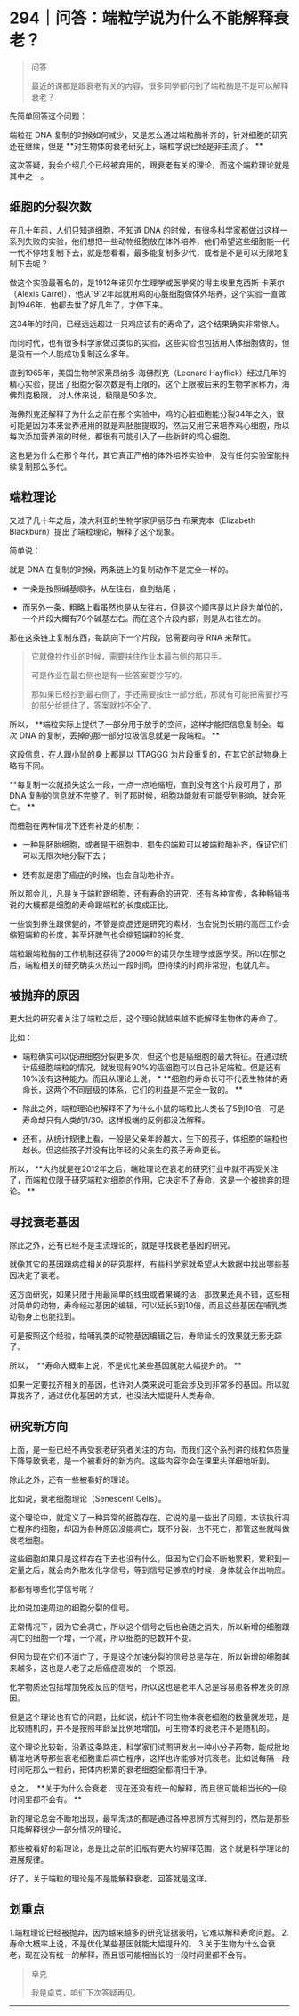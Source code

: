 # 294｜问答：端粒学说为什么不能解释衰老？

> 问答
> 
> 最近的课都是跟衰老有关的内容，很多同学都问到了端粒酶是不是可以解释衰老？

先简单回答这个问题：

端粒在 DNA 复制的时候如何减少，又是怎么通过端粒酶补齐的，针对细胞的研究还在继续，但是 **对生物体的衰老研究上，端粒学说已经是非主流了。 **

这次答疑，我会介绍几个已经被弃用的，跟衰老有关的理论，而这个端粒理论就是其中之一。

## 细胞的分裂次数

在几十年前，人们只知道细胞，不知道 DNA 的时候，有很多科学家都做过这样一系列失败的实验，他们想把一些动物细胞放在体外培养，他们希望这些细胞能一代一代不停地复制下去，就是想看看，最多能复制多少代，或者是不是可以无限地复制下去呢？

做这个实验最著名的，是1912年诺贝尔生理学或医学奖的得主埃里克西斯·卡莱尔（Alexis Carrel），他从1912年起就用鸡的心脏细胞做体外培养，这个实验一直做到1946年，他都去世了好几年了，才停下来。

这34年的时间，已经远远超过一只鸡应该有的寿命了，这个结果确实非常惊人。

而同时代，也有很多科学家做过类似的实验，这些实验也包括用人体细胞做的，但是没有一个人能成功复制这么多年。

直到1965年，美国生物学家莱昂纳多·海佛烈克（Leonard Hayflick）经过几年的精心实验，提出了细胞分裂次数是有上限的，这个上限被后来的生物学家称为，海佛烈克极限， 对人体来说，极限是50多次。 

海佛烈克还解释了为什么之前在那个实验中，鸡的心脏细胞能分裂34年之久，很可能是因为本来营养液用的就是鸡胚胎提取的，然后又用它来培养鸡心细胞，所以每次添加营养液的时候，都很有可能引入了一些新鲜的鸡心细胞。

这也是为什么在那个年代，其它真正严格的体外培养实验中，没有任何实验室能持续复制那么多代。

## 端粒理论

又过了几十年之后，澳大利亚的生物学家伊丽莎白·布莱克本（Elizabeth Blackburn）提出了端粒理论，解释了这个现象。

简单说：

就是 DNA 在复制的时候，两条链上的复制动作不是完全一样的。

* 一条是按照碱基顺序，从左往右，直到结尾；

* 而另外一条，粗略上看虽然也是从左往右，但是这个顺序是以片段为单位的，一个片段大概有70个碱基左右。而在这个片段内部，则是从右往左的。

那在这条链上复制东西，每跳向下一个片段，总需要向导 RNA 来帮忙。

> 它就像抄作业的时候，需要扶住作业本最右侧的那只手。
> 
> 
> 
> 可是作业在最右侧也是有一些答案要抄写的。
> 
> 
> 
> 那如果已经抄到最右侧了，手还需要按住一部分纸，那就有可能把需要抄写的部分给摁住了，答案就抄不全了。

所以， **端粒实际上提供了一部分用于放手的空间，这样才能把信息复制全。每次 DNA 的复制，丢掉的那一部分垃圾信息就是一段端粒。 ** 

这段信息，在人跟小鼠的身上都是以 TTAGGG 为片段重复的，在其它的动物身上略有不同。

 **每复制一次就损失这么一段，一点一点地缩短，直到没有这个片段可用了，那 DNA 复制的信息就不完整了。到了那时候，细胞功能就有可能受到影响，就会死亡。 **

而细胞在两种情况下还有补足的机制：

* 一种是胚胎细胞，或者是干细胞中，损失的端粒可以被端粒酶补齐，保证它们可以无限次地分裂下去；

* 还有就是患了癌症的时候，也会自动地补齐。

所以那会儿，凡是关于端粒跟细胞，还有寿命的研究，还有各种宣传，各种畅销书说的大概都是细胞的寿命跟端粒的长度成正比。

一些谈到养生跟保健的，不管是商品还是研究的素材，也会说到长期的高压工作会缩短端粒的长度，甚至坏脾气也会缩短端粒的长度。

端粒跟端粒酶的工作机制还获得了2009年的诺贝尔生理学或医学奖。所以在那之后，端粒相关的研究确实火热过一段时间，但持续的时间非常短，也就几年。

## 被抛弃的原因

更大批的研究者关注了端粒之后，这个理论就越来越不能解释生物体的寿命了。

比如：

* 端粒确实可以促进细胞分裂更多次，但这个也是癌细胞的最大特征。在通过统计癌细胞端粒的情况，就发现有90%的癌细胞可以自己补足端粒。但是还有10%没有这种能力。而且从理论上说， * **细胞的寿命长可不代表生物体的寿命长，这两个不同层级的体系，它们的利益是不完全一致的。 ** 

* 除此之外，端粒理论也解释不了为什么小鼠的端粒比人类长了5到10倍，可是寿命却只有人类的1/30。这样极端的反例都没法解释。

* 还有，从统计规律上看，一般是父亲年龄越大，生下的孩子，体细胞的端粒也越长。但这些孩子并没有比年轻的父亲生的孩子寿命更长。

所以， **大约就是在2012年之后，端粒理论在衰老的研究行业中就不再受关注了，而端粒仅限于研究端粒对细胞的作用，它决定不了寿命，这是一个被抛弃的理论。 **

## 寻找衰老基因

除此之外，还有已经不是主流理论的，就是寻找衰老基因的研究。

就像其它的基因跟病症相关的研究那样，有些科学家就希望从大数据中找出哪些基因决定了衰老。

这方面研究，如果只限于用最简单的线虫或者果蝇的话，那效果还真不错，这些相对简单的动物，寿命经过基因的编辑，可以延长5到10倍，而且这些基因在哺乳类动物身上也能找到。

可是按照这个经验，给哺乳类的动物基因编辑之后，寿命延长的效果就无影无踪了。

所以，  **寿命大概率上说，不是优化某些基因就能大幅提升的。 **

如果一定要找齐相关的基因，也许对人类来说可能会涉及到非常多的基因。所以就算找齐了，通过优化基因的方式，也没法大幅提升人类寿命。

## 研究新方向

上面，是一些已经不再受衰老研究者关注的方向，而我们这个系列讲的线粒体质量下降导致衰老，是一个被看好的新方向。这些内容你会在课里头详细地听到。

除此之外，还有一些被看好的理论。

比如说，衰老细胞理论（Senescent Cells）。

这个理论中，就定义了一种异常的细胞存在。它说的是一些出了问题，本该执行凋亡程序的细胞，却因为各种原因没能凋亡，既不分裂，也不死亡，那管这些就叫做衰老细胞。

这些细胞如果只是这样存在下去也没有什么，但因为它们会不断地累积，累积到一定量之后，就会向外散发化学信号，等到信号足够浓的时候，身体就会作出响应。

那都有哪些化学信号呢？

比如说加速周边的细胞分裂的信号。

正常情况下，因为它会凋亡，所以这个信号之后也会随之消失，所以新增的细胞跟凋亡的细胞一个增，一个减，所以细胞的总数并不变。

但因为现在它们不消亡了，于是这个加速分裂的信号总是存在，所以新增的细胞越来越多，这也是人老了之后癌症高发的一个原因。

化学物质还包括增加免疫反应的信号，所以这也是老年人总是容易患各种发炎的原因。

但是这个理论也有它的问题，比如说，统计不同生物体衰老细胞的数量就发现，是比较随机的，并不是按照年龄呈比例地增加，可生物体的衰老并不是随机的。

这个理论比较新，沿着这条路走，科学家们试图研发出一种小分子药物，能成批地精准地诱导那些衰老细胞重启凋亡程序，这样也许能够对抗衰老。比如说每隔一段时间吃那么一粒药，把体内积累的衰老细胞全都清扫干净。

总之，  **关于为什么会衰老，现在还没有统一的解释，而且很可能相当长的一段时间里都不会有。 **

新的理论总会不断地出现，最早淘汰的都是通过各种思辨方式得到的，然后是那些只能解释很少一部分情况的理论。

那些被看好的新理论，总是比之前的旧版有更大的解释范围，这个就是科学理论的进展规律。

好了，关于端粒的理论是不是能解释衰老，回答就是这样。

## 划重点

1.端粒理论已经被抛弃，因为越来越多的研究证据表明，它难以解释寿命问题。
2.寿命大概率上说，不是优化某些基因就能大幅提升的。
3.关于生物为什么会衰老，现在没有统一的解释，而且很可能相当长的一段时间里都不会有。

> 卓克
> 
> 我是卓克，咱们下次答疑再见。

---
